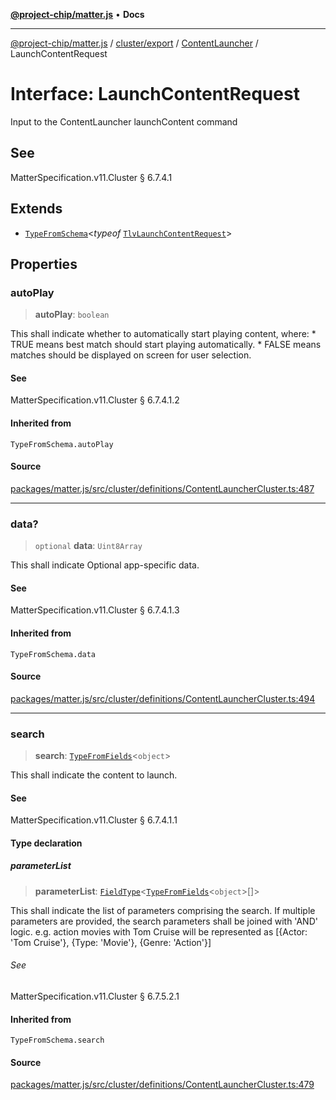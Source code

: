 [**@project-chip/matter.js**](../../../../../README.md) • **Docs**

***

[@project-chip/matter.js](../../../../../modules.md) / [cluster/export](../../../README.md) / [ContentLauncher](../README.md) / LaunchContentRequest

# Interface: LaunchContentRequest

Input to the ContentLauncher launchContent command

## See

MatterSpecification.v11.Cluster § 6.7.4.1

## Extends

- [`TypeFromSchema`](../../../../../tlv/export/README.md#typefromschemas)\<*typeof* [`TlvLaunchContentRequest`](../README.md#tlvlaunchcontentrequest)\>

## Properties

### autoPlay

> **autoPlay**: `boolean`

This shall indicate whether to automatically start playing content, where: * TRUE means best match should
start playing automatically. * FALSE means matches should be displayed on screen for user selection.

#### See

MatterSpecification.v11.Cluster § 6.7.4.1.2

#### Inherited from

`TypeFromSchema.autoPlay`

#### Source

[packages/matter.js/src/cluster/definitions/ContentLauncherCluster.ts:487](https://github.com/project-chip/matter.js/blob/7a8cbb56b87d4ccf34bec5a9a95ab40a1711324f/packages/matter.js/src/cluster/definitions/ContentLauncherCluster.ts#L487)

***

### data?

> `optional` **data**: `Uint8Array`

This shall indicate Optional app-specific data.

#### See

MatterSpecification.v11.Cluster § 6.7.4.1.3

#### Inherited from

`TypeFromSchema.data`

#### Source

[packages/matter.js/src/cluster/definitions/ContentLauncherCluster.ts:494](https://github.com/project-chip/matter.js/blob/7a8cbb56b87d4ccf34bec5a9a95ab40a1711324f/packages/matter.js/src/cluster/definitions/ContentLauncherCluster.ts#L494)

***

### search

> **search**: [`TypeFromFields`](../../../../../tlv/export/README.md#typefromfieldsf)\<`object`\>

This shall indicate the content to launch.

#### See

MatterSpecification.v11.Cluster § 6.7.4.1.1

#### Type declaration

##### parameterList

> **parameterList**: [`FieldType`](../../../../../tlv/export/interfaces/FieldType.md)\<[`TypeFromFields`](../../../../../tlv/export/README.md#typefromfieldsf)\<`object`\>[]\>

This shall indicate the list of parameters comprising the search. If multiple parameters are provided, the
search parameters shall be joined with 'AND' logic. e.g. action movies with Tom Cruise will be represented
as [{Actor: 'Tom Cruise'}, {Type: 'Movie'}, {Genre: 'Action'}]

###### See

MatterSpecification.v11.Cluster § 6.7.5.2.1

#### Inherited from

`TypeFromSchema.search`

#### Source

[packages/matter.js/src/cluster/definitions/ContentLauncherCluster.ts:479](https://github.com/project-chip/matter.js/blob/7a8cbb56b87d4ccf34bec5a9a95ab40a1711324f/packages/matter.js/src/cluster/definitions/ContentLauncherCluster.ts#L479)
